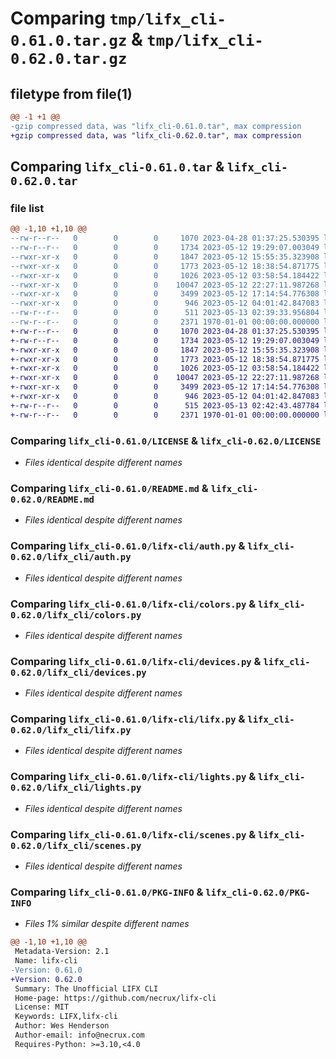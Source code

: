 # Comparing `tmp/lifx_cli-0.61.0.tar.gz` & `tmp/lifx_cli-0.62.0.tar.gz`

## filetype from file(1)

```diff
@@ -1 +1 @@
-gzip compressed data, was "lifx_cli-0.61.0.tar", max compression
+gzip compressed data, was "lifx_cli-0.62.0.tar", max compression
```

## Comparing `lifx_cli-0.61.0.tar` & `lifx_cli-0.62.0.tar`

### file list

```diff
@@ -1,10 +1,10 @@
--rw-r--r--   0        0        0     1070 2023-04-28 01:37:25.530395 lifx_cli-0.61.0/LICENSE
--rw-r--r--   0        0        0     1734 2023-05-12 19:29:07.003049 lifx_cli-0.61.0/README.md
--rwxr-xr-x   0        0        0     1847 2023-05-12 15:55:35.323908 lifx_cli-0.61.0/lifx-cli/auth.py
--rwxr-xr-x   0        0        0     1773 2023-05-12 18:38:54.871775 lifx_cli-0.61.0/lifx-cli/colors.py
--rwxr-xr-x   0        0        0     1026 2023-05-12 03:58:54.184422 lifx_cli-0.61.0/lifx-cli/devices.py
--rwxr-xr-x   0        0        0    10047 2023-05-12 22:27:11.987268 lifx_cli-0.61.0/lifx-cli/lifx.py
--rwxr-xr-x   0        0        0     3499 2023-05-12 17:14:54.776308 lifx_cli-0.61.0/lifx-cli/lights.py
--rwxr-xr-x   0        0        0      946 2023-05-12 04:01:42.847083 lifx_cli-0.61.0/lifx-cli/scenes.py
--rw-r--r--   0        0        0      511 2023-05-13 02:39:33.956804 lifx_cli-0.61.0/pyproject.toml
--rw-r--r--   0        0        0     2371 1970-01-01 00:00:00.000000 lifx_cli-0.61.0/PKG-INFO
+-rw-r--r--   0        0        0     1070 2023-04-28 01:37:25.530395 lifx_cli-0.62.0/LICENSE
+-rw-r--r--   0        0        0     1734 2023-05-12 19:29:07.003049 lifx_cli-0.62.0/README.md
+-rwxr-xr-x   0        0        0     1847 2023-05-12 15:55:35.323908 lifx_cli-0.62.0/lifx_cli/auth.py
+-rwxr-xr-x   0        0        0     1773 2023-05-12 18:38:54.871775 lifx_cli-0.62.0/lifx_cli/colors.py
+-rwxr-xr-x   0        0        0     1026 2023-05-12 03:58:54.184422 lifx_cli-0.62.0/lifx_cli/devices.py
+-rwxr-xr-x   0        0        0    10047 2023-05-12 22:27:11.987268 lifx_cli-0.62.0/lifx_cli/lifx.py
+-rwxr-xr-x   0        0        0     3499 2023-05-12 17:14:54.776308 lifx_cli-0.62.0/lifx_cli/lights.py
+-rwxr-xr-x   0        0        0      946 2023-05-12 04:01:42.847083 lifx_cli-0.62.0/lifx_cli/scenes.py
+-rw-r--r--   0        0        0      515 2023-05-13 02:42:43.487784 lifx_cli-0.62.0/pyproject.toml
+-rw-r--r--   0        0        0     2371 1970-01-01 00:00:00.000000 lifx_cli-0.62.0/PKG-INFO
```

### Comparing `lifx_cli-0.61.0/LICENSE` & `lifx_cli-0.62.0/LICENSE`

 * *Files identical despite different names*

### Comparing `lifx_cli-0.61.0/README.md` & `lifx_cli-0.62.0/README.md`

 * *Files identical despite different names*

### Comparing `lifx_cli-0.61.0/lifx-cli/auth.py` & `lifx_cli-0.62.0/lifx_cli/auth.py`

 * *Files identical despite different names*

### Comparing `lifx_cli-0.61.0/lifx-cli/colors.py` & `lifx_cli-0.62.0/lifx_cli/colors.py`

 * *Files identical despite different names*

### Comparing `lifx_cli-0.61.0/lifx-cli/devices.py` & `lifx_cli-0.62.0/lifx_cli/devices.py`

 * *Files identical despite different names*

### Comparing `lifx_cli-0.61.0/lifx-cli/lifx.py` & `lifx_cli-0.62.0/lifx_cli/lifx.py`

 * *Files identical despite different names*

### Comparing `lifx_cli-0.61.0/lifx-cli/lights.py` & `lifx_cli-0.62.0/lifx_cli/lights.py`

 * *Files identical despite different names*

### Comparing `lifx_cli-0.61.0/lifx-cli/scenes.py` & `lifx_cli-0.62.0/lifx_cli/scenes.py`

 * *Files identical despite different names*

### Comparing `lifx_cli-0.61.0/PKG-INFO` & `lifx_cli-0.62.0/PKG-INFO`

 * *Files 1% similar despite different names*

```diff
@@ -1,10 +1,10 @@
 Metadata-Version: 2.1
 Name: lifx-cli
-Version: 0.61.0
+Version: 0.62.0
 Summary: The Unofficial LIFX CLI
 Home-page: https://github.com/necrux/lifx-cli
 License: MIT
 Keywords: LIFX,lifx-cli
 Author: Wes Henderson
 Author-email: info@necrux.com
 Requires-Python: >=3.10,<4.0
```


